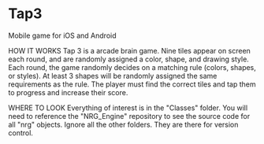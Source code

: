 # Tap3
Mobile game for iOS and Android

HOW IT WORKS
Tap 3 is a arcade brain game. Nine tiles appear on screen each round, and are randomly assigned a color, shape, and drawing style.
Each round, the game randomly decides on a matching rule (colors, shapes, or styles).
At least 3 shapes will be randomly assigned the same requirements as the rule.
The player must find the correct tiles and tap them to progress and increase their score.

WHERE TO LOOK
Everything of interest is in the "Classes" folder.
You will need to reference the "NRG_Engine" repository to see the source code for all "nrg" objects.
Ignore all the other folders. They are there for version control.
